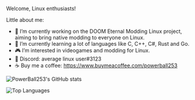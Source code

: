 
Welcome, Linux enthusiasts!

Little about me:

* :telescope: I’m currently working on the DOOM Eternal Modding Linux project, aiming to bring native modding to everyone on Linux.
* :thinking: I’m currently learning a lot of languages like C, C++, C#, Rust and Go.
* :video_game: I’m interested in videogames and modding for Linux.
* :banana: Discord: average linux user#3123
* ☕ Buy me a coffee: https://www.buymeacoffee.com/powerball253

![PowerBall253's GitHub stats](https://github-readme-stats.vercel.app/api?username=PowerBall253&show_icons=true&include_all_commits=true&theme=radical)

![Top Languages](https://github-readme-stats.vercel.app/api/top-langs/?username=PowerBall253&langs_count=10&layout=compact&theme=radical)
